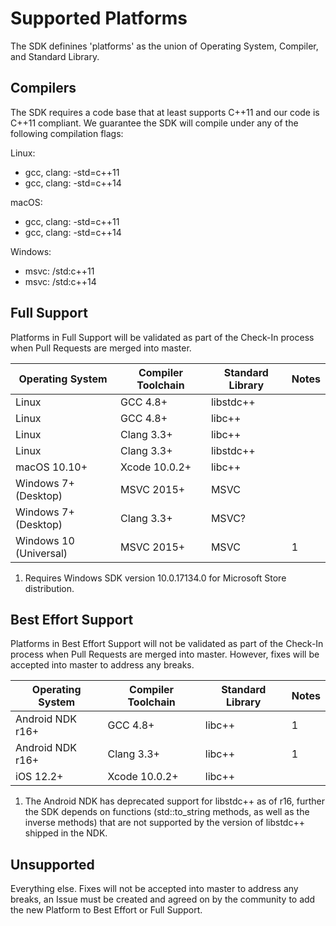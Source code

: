 # Supported Platforms
The SDK definines 'platforms' as the union of Operating System, Compiler, and Standard Library.

## Compilers
The SDK requires a code base that at least supports C++11 and our code is C++11 compliant. We guarantee the SDK will compile under any of the following compilation flags:

Linux:
* gcc, clang: -std=c++11
* gcc, clang: -std=c++14

macOS:
* gcc, clang: -std=c++11
* gcc, clang: -std=c++14

Windows:
* msvc: /std:c++11
* msvc: /std:c++14

## Full Support
Platforms in Full Support will be validated as part of the Check-In process when Pull Requests are merged into master.

| Operating System       | Compiler Toolchain   | Standard Library | Notes |
|------------------------|----------------------|------------------|-------|
| Linux                  | GCC 4.8+             | libstdc++        |       |
| Linux                  | GCC 4.8+             | libc++           |       |
| Linux                  | Clang 3.3+           | libc++           |       |
| Linux                  | Clang 3.3+           | libstdc++        |       |
| macOS 10.10+           | Xcode 10.0.2+        | libc++           |       |
| Windows 7+ (Desktop)   | MSVC 2015+           | MSVC             |       |
| Windows 7+ (Desktop)   | Clang 3.3+           | MSVC?            |       |
| Windows 10 (Universal) | MSVC 2015+           | MSVC             |   1   |

1. Requires Windows SDK version 10.0.17134.0 for Microsoft Store distribution.

## Best Effort Support
Platforms in Best Effort Support will not be validated as part of the Check-In process when Pull Requests are merged into master. However, fixes will be accepted into master to address any breaks.

| Operating System       | Compiler Toolchain   | Standard Library | Notes |
|------------------------|----------------------|------------------|-------|
| Android NDK r16+       | GCC 4.8+             | libc++           |   1   |
| Android NDK r16+       | Clang 3.3+           | libc++           |   1   |
| iOS 12.2+              | Xcode 10.0.2+        | libc++           |       |

1. The Android NDK has deprecated support for libstdc++ as of r16, further the SDK depends on functions (std::to_string methods, as well as the inverse methods) that are not supported by the version of libstdc++ shipped in the NDK.

## Unsupported
Everything else. Fixes will not be accepted into master to address any breaks, an Issue must be created and agreed on by the community to add the new Platform to Best Effort or Full Support.
